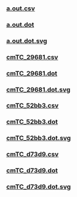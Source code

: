 ### [a.out.csv](a.out.csv)
### [a.out.dot](a.out.dot)
### [a.out.dot.svg](a.out.dot.svg)
### [cmTC_29681.csv](cmTC_29681.csv)
### [cmTC_29681.dot](cmTC_29681.dot)
### [cmTC_29681.dot.svg](cmTC_29681.dot.svg)
### [cmTC_52bb3.csv](cmTC_52bb3.csv)
### [cmTC_52bb3.dot](cmTC_52bb3.dot)
### [cmTC_52bb3.dot.svg](cmTC_52bb3.dot.svg)
### [cmTC_d73d9.csv](cmTC_d73d9.csv)
### [cmTC_d73d9.dot](cmTC_d73d9.dot)
### [cmTC_d73d9.dot.svg](cmTC_d73d9.dot.svg)
